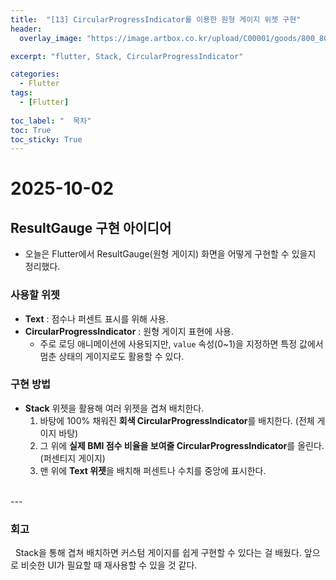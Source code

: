 ```yaml
---
title:  "[13] CircularProgressIndicator를 이용한 원형 게이지 위젯 구현"
header:
  overlay_image: "https://image.artbox.co.kr/upload/C00001/goods/800_800/818/230525003912818.jpg?s=/goods/org/818/230525003912818.jpg"

excerpt: "flutter, Stack, CircularProgressIndicator"

categories:
  - Flutter
tags:
  - [Flutter]
    
toc_label: "  목차"
toc: True
toc_sticky: True
---
```


# 2025-10-02

## ResultGauge 구현 아이디어

- 오늘은 Flutter에서 ResultGauge(원형 게이지) 화면을 어떻게 구현할 수 있을지 정리했다.  

### 사용할 위젯
- **Text** : 점수나 퍼센트 표시를 위해 사용.  
- **CircularProgressIndicator** : 원형 게이지 표현에 사용.  
  - 주로 로딩 애니메이션에 사용되지만, `value` 속성(0~1)을 지정하면 특정 값에서 멈춘 상태의 게이지로도 활용할 수 있다.

### 구현 방법
- **Stack** 위젯을 활용해 여러 위젯을 겹쳐 배치한다.
  1. 바탕에 100% 채워진 **회색 CircularProgressIndicator**를 배치한다. (전체 게이지 바탕)
  2. 그 위에 **실제 BMI 점수 비율을 보여줄 CircularProgressIndicator**를 올린다. (퍼센티지 게이지)
  3. 맨 위에 **Text 위젯**을 배치해 퍼센트나 수치를 중앙에 표시한다.

<br>
---

### 회고
&nbsp; Stack을 통해 겹쳐 배치하면 커스텀 게이지를 쉽게 구현할 수 있다는 걸 배웠다. 앞으로 비슷한 UI가 필요할 때 재사용할 수 있을 것 같다.
